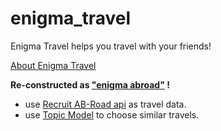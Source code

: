 # enigma_travel

Enigma Travel helps you travel with your friends!

[About Enigma Travel](https://docs.google.com/presentation/d/17j-ysATzTyVSGlD3Akh4H3dzQevAR5F3XXFdSLH48-o/edit?usp=sharing)

**Re-constructed as ["enigma abroad"](https://github.com/icoxfog417/enigma_abroad) !**
* use [Recruit AB-Road api](http://webservice.recruit.co.jp/ab-road/reference.html) as travel data.
* use [Topic Model](http://tech-sketch.jp/2015/09/topic-model.html) to choose similar travels.
